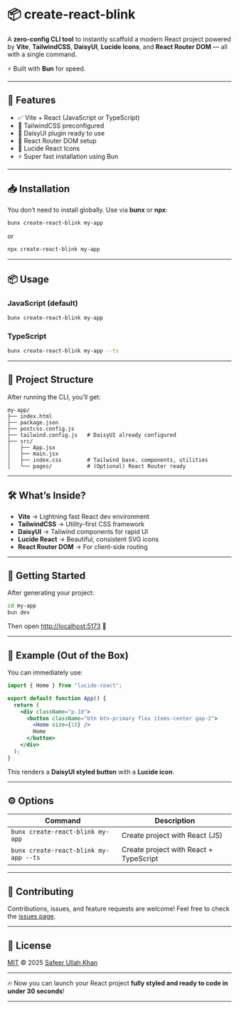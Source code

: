 # 📦 create-react-blink

A **zero-config CLI tool** to instantly scaffold a modern React project powered by **Vite**, **TailwindCSS**, **DaisyUI**, **Lucide Icons**, and **React Router DOM** — all with a single command.

⚡ Built with **Bun** for speed.

---

## 🚀 Features

* ✅ Vite + React (JavaScript or TypeScript)
* 🎨 TailwindCSS preconfigured
* 🌸 DaisyUI plugin ready to use
* 🔗 React Router DOM setup
* 🔔 Lucide React Icons
* ⚡ Super fast installation using Bun

---

## 📥 Installation

You don’t need to install globally. Use via **bunx** or **npx**:

```bash
bunx create-react-blink my-app
```

or

```bash
npx create-react-blink my-app
```

---

## 📦 Usage

### JavaScript (default)

```bash
bunx create-react-blink my-app
```

### TypeScript

```bash
bunx create-react-blink my-app --ts
```

---

## 📂 Project Structure

After running the CLI, you’ll get:

```
my-app/
├── index.html
├── package.json
├── postcss.config.js
├── tailwind.config.js   # DaisyUI already configured
├── src/
│   ├── App.jsx
│   ├── main.jsx
│   ├── index.css        # Tailwind base, components, utilities
│   └── pages/           # (Optional) React Router ready
```

---

## 🛠️ What’s Inside?

* **Vite** → Lightning fast React dev environment
* **TailwindCSS** → Utility-first CSS framework
* **DaisyUI** → Tailwind components for rapid UI
* **Lucide React** → Beautiful, consistent SVG icons
* **React Router DOM** → For client-side routing

---

## 🚦 Getting Started

After generating your project:

```bash
cd my-app
bun dev
```

Then open [http://localhost:5173](http://localhost:5173) 🎉

---

## 📸 Example (Out of the Box)

You can immediately use:

```jsx
import { Home } from "lucide-react";

export default function App() {
  return (
    <div className="p-10">
      <button className="btn btn-primary flex items-center gap-2">
        <Home size={18} />
        Home
      </button>
    </div>
  );
}
```

This renders a **DaisyUI styled button** with a **Lucide icon**.

---

## ⚙️ Options

| Command                               | Description                            |
| ------------------------------------- | -------------------------------------- |
| `bunx create-react-blink my-app`      | Create project with React (JS)         |
| `bunx create-react-blink my-app --ts` | Create project with React + TypeScript |

---

## 🤝 Contributing

Contributions, issues, and feature requests are welcome!
Feel free to check the [issues page](https://github.com/xKhanDev/create-react-blink).

---

## 📜 License

[MIT](./LICENSE) © 2025 [Safeer Ullah Khan](https://github.com/xKhanDev)

---

🔥 Now you can launch your React project **fully styled and ready to code in under 30 seconds**!

---
